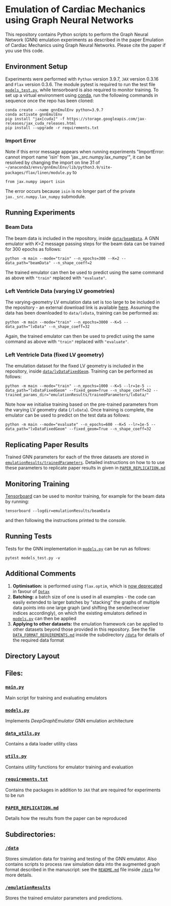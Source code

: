 # Emulation of Cardiac Mechanics using Graph Neural Networks  

This repository contains Python scripts to perform the Graph Neural Network (GNN) emulation experiments as described in the paper Emulation of Cardiac Mechanics using Graph Neural Networks. Please cite the paper if you use this code.

## Environment Setup 

Experiments were performed with ``Python`` version 3.9.7, ``JAX`` version 0.3.16 and ``Flax`` version 0.3.6. The module pytest is required to run the test file [``models_test.py``](models_test.py), while tensorboard is also required to monitor training. To set up a virtual environment using [conda](https://www.anaconda.com/products/distribution), run the following commands in sequence once the repo has been cloned:

```
conda create --name gnnEmulEnv python=3.9.7
conda activate gnnEmulEnv
pip install "jax[cuda]" -f https://storage.googleapis.com/jax-releases/jax_cuda_releases.html
pip install --upgrade -r requirements.txt
```

### Import Error
Note if this error message appears when running experiments "ImportError: cannot import name 'isin' from 'jax._src.numpy.lax_numpy'", it can be resolved by changing the import on line 31 of ``~/anaconda3/envs/gnnEmulEnv/lib/python3.9/site-packages/flax/linen/module.py`` to
```
from jax.numpy import isin
```
The error occurs because  ``isin`` is no longer part of the private ``jax._src.numpy.lax_numpy`` submodule.

## Running Experiments
### Beam Data

The beam data is included in the repository, inside [``data/beamData``](/data/beamData). A GNN emulator with *K*=2 message passing steps for the beam data can be trained for 300 epochs as follows:
```
python -m main --mode="train" --n_epochs=300 --K=2 --data_path="beamData" --n_shape_coeff=2
```
The trained emulator can then be used to predict using the same command as above with ``"train"`` replaced with ``"evaluate"``.

### Left Ventricle Data (varying LV geometries)

The varying-geometry LV emulation data set is too large to be included in the repository - an external download link is available [here](https://zenodo.org/record/7075055). Assuming the data has been downloaded to ``data/lvData``, training can be performed as:

```
python -m main --mode="train" --n_epochs=3000 --K=5 --data_path="lvData" --n_shape_coeff=32
```

Again, the trained emulator can then be used to predict using the same command as above with ``"train"`` replaced with ``"evaluate"``.

### Left Ventricle Data (fixed LV geometry)

The emulation dataset for the fixed LV geometry is included in the repository, inside [``data/lvDataFixedGeom``](/data/lvDataFixedGeom). Training can be performed as follows:
```
python -m main --mode="train" --n_epochs=1000 --K=5 --lr=1e-5 --data_path="lvDataFixedGeom" --fixed_geom=True --n_shape_coeff=32 --trained_params_dir="emulationResults/trainedParameters/lvData/"
```

Note how we initialise training based on the pre-trained parameters from the varying LV geometry data (``/lvData``). Once training is complete, the emulator can be used to predict on the test data as follows:
```
python -m main --mode="evaluate" --n_epochs=600 --K=5 --lr=1e-5 --data_path="lvDataFixedGeom" --fixed_geom=True --n_shape_coeff=32
```

## Replicating Paper Results

Trained GNN parameters for each of the three datasets are stored in [``emulationResults/trainedParameters``](emulationResults/trainedParameters). Detailed instructions on how to to use these parameters to replicate paper results in given in [``PAPER_REPLICATION.md``](PAPER_REPLICATION.md)

## Monitoring Training

[Tensorboard](https://www.tensorflow.org/tensorboard) can be used to monitor training, for example for the beam data by running:
 ```
tensorboard --logdir=emulationResults/beamData
```
and then following the instructions printed to the console.


## Running Tests

Tests for the GNN implementation in [``models.py``](models.py) can be run as follows:
 ```
pytest models_test.py -v
```
## Additional Comments

1. **Optimisation:** is performed using ``flax.optim``, which is [now deprecated](https://github.com/google/flax/blob/main/docs/flip/1009-optimizer-api.md) in favour of [``Optax``](https://github.com/deepmind/optax)
2. **Batching:** a batch size of one is used in all examples - the code can easily extended to larger batches by "stacking" the graphs of multiple data points into one large graph (and shifting the sender/receiver indices accordingly), on which the existing emulators defined in [``models.py``](models.py) can then be applied
3. **Applying to other datasets:** the emulation framework can be applied to other datasets beyond those provided in this repository. See the file [``DATA_FORMAT_REQUIREMENTS.md``](/data/DATA_FORMAT_REQUIREMENTS.md) inside the subdirectory [``/data``](/data) for details of the required data format

## Directory Layout

## Files:

### [``main.py``](main.py)

Main script for training and evaluating emulators

### [``models.py``](models.py)

Implements *DeepGraphEmulator* GNN emulation architecture

### [``data_utils.py``](data_utils.py)

Contains a data loader utility class

### [``utils.py``](utils.py)

Contains utility functions for emulator training and evaluation

### [``requirements.txt``](requirements.txt)

Contains the packages in addition to ``JAX`` that are required for experiments to be run

### [``PAPER_REPLICATION.md``](PAPER_REPLICATION.md)

Details how the results from the paper can be reproduced

## Subdirectories:

### [``/data``](/data)

Stores simulation data for training and testing of the GNN emulator. Also contains scripts to process raw simulation data into the augmented graph format described in the manuscript: see the [``README.md``](data/README.md) file inside [``/data``](/data) for more details.

### [``/emulationResults``](/emulationResults)

Stores the trained emulator parameters and predictions.


